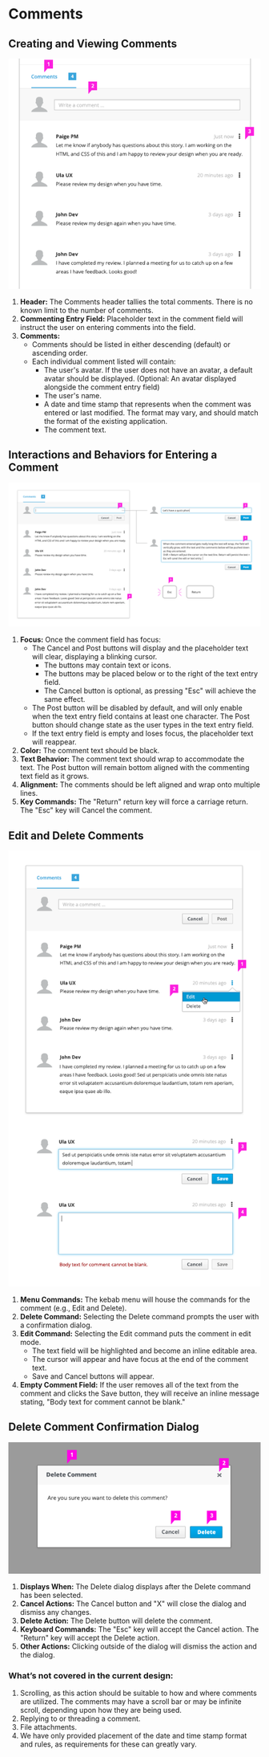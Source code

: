 # Comments

## Creating and Viewing Comments

![Comment Basics](img/Commenting_01.png)

1. **Header:** The Comments header tallies the total comments. There is no known limit to the number of comments.
2. **Commenting Entry Field:** Placeholder text in the comment field will instruct the user on entering comments into the field.
3. **Comments:** 
    - Comments should be listed in either descending (default) or ascending order.
    - Each individual comment listed will contain:
        - The user's avatar. If the user does not have an avatar, a default avatar should be displayed. (Optional: An avatar displayed alongside the comment entry field) 
        - The user's name.
        - A date and time stamp that represents when the comment was entered or last modified. The format may vary, and should match the format of the existing application.
        - The comment text.

## Interactions and Behaviors for Entering a Comment

![Interactions](img/Commenting_02.png)

1. **Focus:** Once the comment field has focus:
    - The Cancel and Post buttons will display and the placeholder text will clear, displaying a blinking cursor.
        - The buttons may contain text or icons.
        - The buttons may be placed below or to the right of the text entry field.
        - The Cancel button is optional, as pressing "Esc" will achieve the same effect.
    - The Post button will be disabled by default, and will only enable when the text entry field contains at least one character. The Post button should change state as the user types in the text entry field.
    - If the text entry field is empty and loses focus, the placeholder text will reappear.
2. **Color:** The comment text should be black.
3. **Text Behavior:** The comment text should wrap to accommodate the text. The Post button will remain bottom aligned with the commenting text field as it grows.
4. **Alignment:** The comments should be left aligned and wrap onto multiple lines.
5. **Key Commands:** The "Return" return key will force a carriage return. The "Esc" key will Cancel the comment.

## Edit and Delete Comments

![Edit and Delete](img/Commenting_03.png)

1. **Menu Commands:** The kebab menu will house the commands for the comment (e.g., Edit and Delete).
2. **Delete Command:** Selecting the Delete command prompts the user with a confirmation dialog.
3. **Edit Command:** Selecting the Edit command puts the comment in edit mode.
    * The text field will be highlighted and become an inline editable area.
    * The cursor will appear and have focus at the end of the comment text.
    * Save and Cancel buttons will appear.
5. **Empty Comment Field:** If the user removes all of the text from the comment and clicks the Save button, they will receive an inline message stating, "Body text for comment cannot be blank."

## Delete Comment Confirmation Dialog

![Delete Comment Dialog](img/Commenting_04.png)

1. **Displays When:** The Delete dialog displays after the Delete command has been selected.
2. **Cancel Actions:** The Cancel button and "X" will  close the dialog and dismiss any changes.
3. **Delete Action:** The Delete button will delete the comment.
4. **Keyboard Commands:** The "Esc" key will accept the Cancel action. The "Return" key will accept the Delete action.
5. **Other Actions:** Clicking outside of the dialog will dismiss the action and the dialog.

### What’s not covered in the current design:

1. Scrolling, as this action should be suitable to how and where comments are utilized. The comments may have a scroll bar or may be infinite scroll, depending upon how they are being used.
2. Replying to or threading a comment.
3. File attachments.
4. We have only provided placement of the date and time stamp format and rules, as requirements for these can greatly vary.